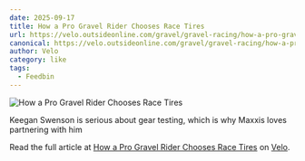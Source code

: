 ```yaml
---
date: 2025-09-17
title: How a Pro Gravel Rider Chooses Race Tires
url: https://velo.outsideonline.com/gravel/gravel-racing/how-a-pro-gravel-rider-chooses-race-tires/
canonical: https://velo.outsideonline.com/gravel/gravel-racing/how-a-pro-gravel-rider-chooses-race-tires/
author: Velo
category: like
tags:
  - Feedbin
---
```



![How a Pro Gravel Rider Chooses Race Tires](https://velo-cdn.outsideonline.com/wp-content/uploads/2025/08/20250608_48Hours_Maxxis-Swenson-1100-scaled-e1754934127295.jpg?width=1200)

Keegan Swenson is serious about gear testing, which is why Maxxis loves partnering with him

Read the full article at [How a Pro Gravel Rider Chooses Race Tires](https://velo.outsideonline.com/gravel/gravel-racing/how-a-pro-gravel-rider-chooses-race-tires/) on [Velo](https://velo.outsideonline.com).
